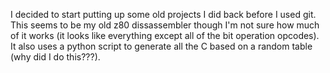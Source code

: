 I decided to start putting up some old projects I did back before I used
git. This seems to be my old z80 dissassembler though I'm not sure how
much of it works (it looks like everything except all of the bit
operation opcodes). It also uses a python script to generate all the C
based on a random table (why did I do this???).
